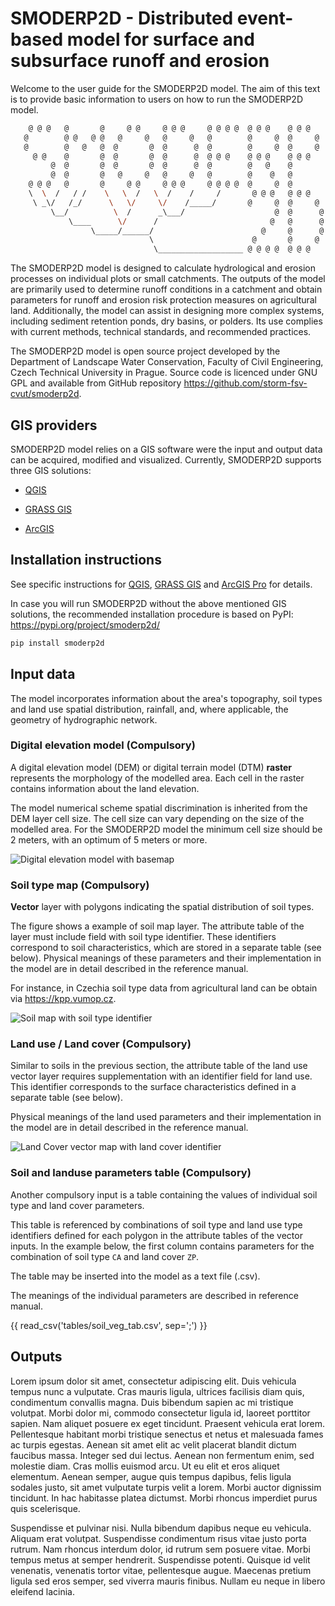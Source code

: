 # SMODERP2D - Distributed event-based model for surface and subsurface runoff and erosion

Welcome to the user guide for the SMODERP2D model. The aim of this text is
to provide basic information to users on how to run the SMODERP2D model.

```sh
    @ @ @   @       @     @ @     @ @ @     @ @ @ @  @ @ @    @ @ @
   @        @ @   @ @   @     @   @     @   @        @     @  @     @
   @        @   @   @  @       @  @      @  @        @     @  @     @
     @ @    @       @  @       @  @      @  @ @ @    @ @ @    @ @ @
         @  @       @  @       @  @      @  @        @   @    @
         @  @       @   @     @   @     @   @        @    @   @
    @ @ @   @       @     @ @     @ @ @     @ @ @ @  @     @  @
    \  \  /   / /    \   \  /   \  /    /     /       @ @ @   @ @ @
     \ _\/   /_/      \   \/     \/    /_____/       @     @  @     @
         \__/          \  /      _\___/                    @  @      @
             \____      \/      /                         @   @      @
                  \_____/______/                        @     @      @
                               \                      @       @     @
                                \___________________ @ @ @ @  @ @ @
```

The SMODERP2D model is designed to calculate hydrological and erosion processes on
individual plots or small catchments. The outputs of the model are primarily
used to determine runoff conditions in a catchment and obtain parameters for
runoff and erosion risk protection measures on agricultural land. Additionally,
the model can assist in designing more complex systems, including sediment
retention ponds, dry basins, or polders. Its use complies with current
methods, technical standards, and recommended practices.

The SMODERP2D model is open source project developed by the Department
of Landscape Water Conservation, Faculty of Civil Engineering, Czech
Technical University in Prague. Source code is licenced under GNU GPL
and available from GitHub repository <https://github.com/storm-fsv-cvut/smoderp2d>.

## GIS providers

SMODERP2D model relies on a GIS software were the input and output
data can be acquired, modified and visualized. Currently, SMODERP2D
supports three GIS solutions:

- [QGIS](qgis.md)

- [GRASS GIS](grass.md)

- [ArcGIS](arcgis.md)

## Installation instructions

See specific instructions for
[QGIS](qgis.md#installation-instructions), [GRASS
GIS](grass.md#installation-instructions) and [ArcGIS
Pro](arcgis.md#installation-instructions) for details.

In case you will run SMODERP2D without the above mentioned GIS
solutions, the recommended installation procedure is based on PyPI: <https://pypi.org/project/smoderp2d/>

```sh
pip install smoderp2d
```

## Input data

The model incorporates information about the area's topography, soil types and
land use spatial distribution, rainfall, and, where applicable, the geometry of
hydrographic network. 

### Digital elevation model (Compulsory)

A digital elevation model (DEM) or digital terrain model (DTM) **raster**
represents the morphology of the modelled area. Each cell in the raster contains 
information about the land elevation.

The model numerical scheme spatial discrimination is inherited from the DEM
layer cell size. The cell size can vary depending on the size of the modelled
area. For the SMODERP2D model the minimum cell size should be 2 meters, with an
optimum of 5 meters or more.

![Digital elevation model with basemap](./img/dem_byk.png)

### Soil type  map (Compulsory)

**Vector** layer with polygons indicating the spatial distribution of soil
types. 

The figure shows a example of soil map layer. The attribute table of the layer
must include field with soil type identifier. These identifiers correspond to
soil characteristics, which are stored in a separate table (see below).
Physical meanings of these parameters and their implementation in the model are
in detail described in the reference manual.

For instance, in Czechia soil type data from agricultural land can be obtain
via <https://kpp.vumop.cz>.

![Soil map with soil type identifier](./img/soil_map.png)


### Land use / Land cover (Compulsory)

Similar to soils in the previous section, the attribute table of the land use
vector layer requires supplementation with an identifier field for land use.
This identifier corresponds to the surface characteristics defined in a
separate table (see below).

Physical meanings of the land used parameters and their implementation in the
model are in detail described in the reference manual.

![Land Cover vector map with land cover identifier](./img/land_cover_byk.png)



### Soil and landuse parameters table (Compulsory)

Another compulsory input is a table containing the values of individual soil
type and land cover parameters. 


This table is referenced by combinations of soil type and land use type
identifiers defined for each polygon in the attribute tables of the vector
inputs. In the example below, the first column contains parameters for the
combination of soil type `CA` and land cover `ZP`.


The table may be inserted into the model as a text file (.csv).  

The meanings of the individual parameters are described in reference manual.


{{ read_csv('tables/soil_veg_tab.csv', sep=';') }}

## Outputs

Lorem ipsum dolor sit amet, consectetur adipiscing elit. Duis vehicula tempus
nunc a vulputate. Cras mauris ligula, ultrices facilisis diam quis, condimentum
convallis magna. Duis bibendum sapien ac mi tristique volutpat. Morbi dolor mi,
commodo consectetur ligula id, laoreet porttitor sapien. Nam aliquet posuere ex
eget tincidunt. Praesent vehicula erat lorem. Pellentesque habitant morbi
tristique senectus et netus et malesuada fames ac turpis egestas. Aenean sit
amet elit ac velit placerat blandit dictum faucibus massa. Integer sed dui
lectus. Aenean non fermentum enim, sed molestie diam. Cras mollis euismod arcu.
Ut eu elit et eros aliquet elementum. Aenean semper, augue quis tempus dapibus,
felis ligula sodales justo, sit amet vulputate turpis velit a lorem. Morbi
auctor dignissim tincidunt. In hac habitasse platea dictumst. Morbi rhoncus
imperdiet purus quis scelerisque.

Suspendisse et pulvinar nisi. Nulla bibendum dapibus neque eu vehicula. Aliquam
erat volutpat. Suspendisse condimentum risus vitae justo porta rutrum. Nam
rhoncus interdum dolor, id rutrum sem posuere vitae. Morbi tempus metus at
semper hendrerit. Suspendisse potenti. Quisque id velit venenatis, venenatis
tortor vitae, pellentesque augue. Maecenas pretium ligula sed eros semper, sed
viverra mauris finibus. Nullam eu neque in libero eleifend lacinia.

